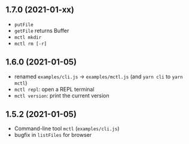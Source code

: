 1.7.0 (2021-01-xx)
------------------
* `putFile`
* `getFile` returns Buffer
* `mctl mkdir`
* `mctl rm [-r]`


1.6.0 (2021-01-05)
------------------

* renamed `examples/cli.js` -> `examples/mctl.js` (and `yarn cli` to `yarn mctl`)
* `mctl repl`: open a REPL terminal
* `mctl version`: print the current version


1.5.2 (2021-01-05)
-----------------------

* Command-line tool `mctl` (`examples/cli.js`)
* bugfix in `listFiles` for browser
